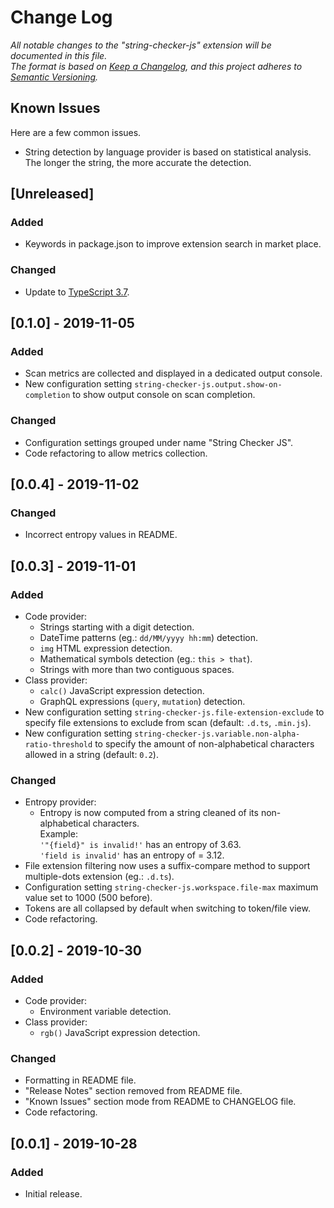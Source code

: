 # Change Log

*All notable changes to the "string-checker-js" extension will be documented in this file.*  
*The format is based on [Keep a Changelog](https://keepachangelog.com/en/1.0.0/), and this project adheres to [Semantic Versioning](https://semver.org/spec/v2.0.0.html).*

## Known Issues

Here are a few common issues.

- String detection by language provider is based on statistical analysis. The longer the string, the more accurate the detection.

## [Unreleased]

### Added

- Keywords in package.json to improve extension search in market place.

### Changed

- Update to [TypeScript 3.7](https://devblogs.microsoft.com/typescript/announcing-typescript-3-7/).

## [0.1.0] - 2019-11-05

### Added

- Scan metrics are collected and displayed in a dedicated output console.
- New configuration setting `string-checker-js.output.show-on-completion` to show output console on scan completion.

### Changed

- Configuration settings grouped under name "String Checker JS".
- Code refactoring to allow metrics collection.

## [0.0.4] - 2019-11-02

### Changed

- Incorrect entropy values in README.

## [0.0.3] - 2019-11-01

### Added

- Code provider:
  - Strings starting with a digit detection.
  - DateTime patterns (eg.: `dd/MM/yyyy hh:mm`) detection.
  - `img` HTML expression detection.
  - Mathematical symbols detection (eg.: `this > that`).
  - Strings with more than two contiguous spaces.
- Class provider:
  - `calc()` JavaScript expression detection.
  - GraphQL expressions (`query`, `mutation`) detection.
- New configuration setting `string-checker-js.file-extension-exclude` to specify file extensions to exclude from scan (default: `.d.ts`, `.min.js`).
- New configuration setting `string-checker-js.variable.non-alpha-ratio-threshold` to specify the amount of non-alphabetical characters allowed in a string (default: `0.2`).

### Changed

- Entropy provider:
  - Entropy is now computed from a string cleaned of its non-alphabetical characters.  
    Example:  
    `'"{field}" is invalid!'` has an entropy of 3.63.  
    `'field is invalid'` has an entropy of = 3.12.
- File extension filtering now uses a suffix-compare method to support multiple-dots extension (eg.: `.d.ts`).
- Configuration setting `string-checker-js.workspace.file-max` maximum value set to 1000 (500 before).
- Tokens are all collapsed by default when switching to token/file view.
- Code refactoring.

## [0.0.2] - 2019-10-30

### Added

- Code provider:
  - Environment variable detection.
- Class provider:
  - `rgb()` JavaScript expression detection.

### Changed

- Formatting in README file.
- "Release Notes" section removed from README file.
- "Known Issues" section mode from README to CHANGELOG file.
- Code refactoring.

## [0.0.1] - 2019-10-28

### Added

- Initial release.
